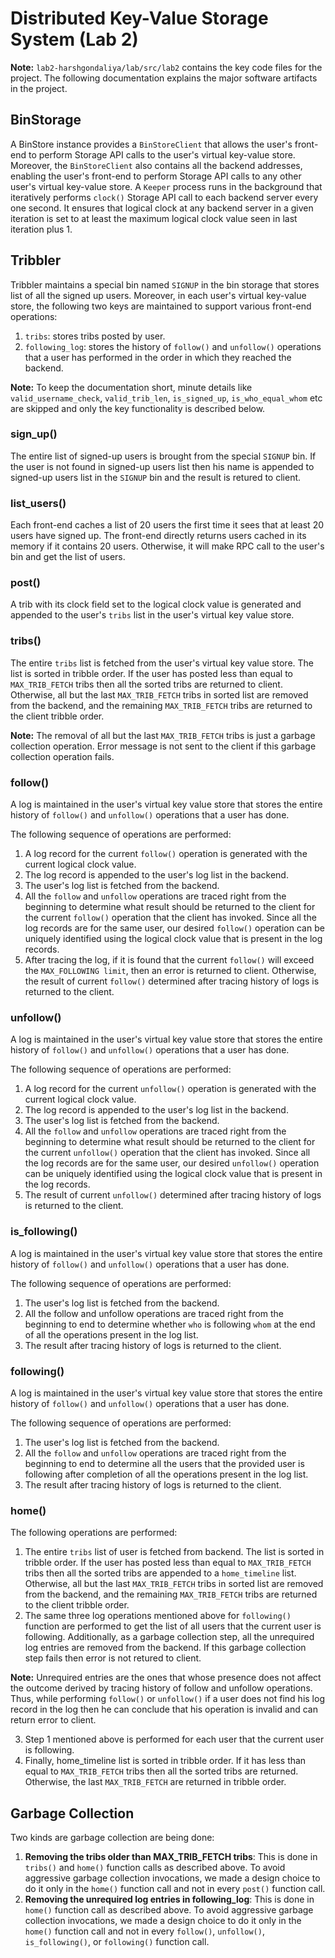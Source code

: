 # Distributed Key-Value Storage System (Lab 2)

**Note:** `lab2-harshgondaliya/lab/src/lab2` contains the key code files for the project. The following documentation explains the major software artifacts in the project.

## BinStorage
A BinStore instance provides a `BinStoreClient` that allows the user's front-end to perform Storage API calls to the user's virtual key-value store. Moreover, the `BinStoreClient` also contains all the backend addresses, enabling the user's front-end to perform Storage API calls to any other user's virtual key-value store. A `Keeper` process runs in the background that iteratively performs `clock()` Storage API call to each backend server every one second. It ensures that logical clock at any backend server in a given iteration is set to at least the maximum logical clock value seen in last iteration plus 1.

## Tribbler
Tribbler maintains a special bin named `SIGNUP` in the bin storage that stores list of all the signed up users. Moreover, in each user's virtual key-value store, the following two keys are maintained to support various front-end operations:
1. `tribs`: stores tribs posted by user.
2. `following_log`: stores the history of `follow()` and `unfollow()` operations that a user has performed in the order in which they reached the backend.

**Note:** To keep the documentation short, minute details like `valid_username_check`, `valid_trib_len`, `is_signed_up`, `is_who_equal_whom` etc are skipped and only the key functionality is described below.

### sign_up()
The entire list of signed-up users is brought from the special `SIGNUP` bin. If the user is not found in signed-up users list then his name is appended to signed-up users list in the `SIGNUP` bin and the result is retured to client.

### list_users()
Each front-end caches a list of 20 users the first time it sees that at least 20 users have signed up. The front-end directly returns users cached in its memory if it contains 20 users. Otherwise, it will make RPC call to the user's bin and get the list of users.

### post()
A trib with its clock field set to the logical clock value is generated and appended to the user's `tribs` list in the user's virtual key value store.

### tribs()
The entire `tribs` list is fetched from the user's virtual key value store. The list is sorted in tribble order. If the user has posted less than equal to `MAX_TRIB_FETCH` tribs then all the sorted tribs are returned to client. Otherwise, all but the last `MAX_TRIB_FETCH` tribs in sorted list are removed from the backend, and the remaining `MAX_TRIB_FETCH` tribs are returned to the client tribble order.

**Note:** The removal of all but the last `MAX_TRIB_FETCH` tribs is just a garbage collection operation. Error message is not sent to the client if this garbage collection operation fails.

### follow()
A log is maintained in the user's virtual key value store that stores the entire history of `follow()` and `unfollow()` operations that a user has done.

The following sequence of operations are performed:

1. A log record for the current `follow()` operation is generated with the current logical clock value.
2. The log record is appended to the user's log list in the backend.
3. The user's log list is fetched from the backend.
4. All the `follow` and `unfollow` operations are traced right from the beginning to determine what result should be returned to the client for the current `follow()` operation that the client has invoked. Since all the log records are for the same user, our desired `follow()` operation can be uniquely identified using the logical clock value that is present in the log records.
5. After tracing the log, if it is found that the current `follow()` will exceed the `MAX_FOLLOWING limit`, then an error is returned to client. Otherwise, the result of current `follow()` determined after tracing history of logs is returned to the client.

### unfollow()
A log is maintained in the user's virtual key value store that stores the entire history of `follow()` and `unfollow()` operations that a user has done.

The following sequence of operations are performed:

1. A log record for the current `unfollow()` operation is generated with the current logical clock value.
2. The log record is appended to the user's log list in the backend.
3. The user's log list is fetched from the backend.
4. All the `follow` and `unfollow` operations are traced right from the beginning to determine what result should be returned to the client for the current `unfollow()` operation that the client has invoked. Since all the log records are for the same user, our desired `unfollow()` operation can be uniquely identified using the logical clock value that is present in the log records.
5. The result of current `unfollow()` determined after tracing history of logs is returned to the client.

### is_following()
A log is maintained in the user's virtual key value store that stores the entire history of `follow()` and `unfollow()` operations that a user has done.

The following sequence of operations are performed:

1. The user's log list is fetched from the backend.
2. All the follow and unfollow operations are traced right from the beginning to end to determine whether `who` is following `whom` at the end of all the operations present in the log list.
3. The result after tracing history of logs is returned to the client.

### following()
A log is maintained in the user's virtual key value store that stores the entire history of `follow()` and `unfollow()` operations that a user has done.

The following sequence of operations are performed:
1. The user's log list is fetched from the backend.
2. All the `follow` and `unfollow` operations are traced right from the beginning to end to determine all the users that the provided user is following after completion of all the operations present in the log list.
3. The result after tracing history of logs is returned to the client.

### home()
The following operations are performed:
1. The entire `tribs` list of user is fetched from backend. The list is sorted in tribble order. If the user has posted less than equal to `MAX_TRIB_FETCH` tribs then all the sorted tribs are appended to a `home_timeline` list. Otherwise, all but the last `MAX_TRIB_FETCH` tribs in sorted list are removed from the backend, and the remaining `MAX_TRIB_FETCH` tribs are returned to the client tribble order.
2. The same three log operations mentioned above for `following()` function are performed to get the list of all users that the current user is following. Additionally, as a garbage collection step, all the unrequired log entries are removed from the backend. If this garbage collection step fails then error is not retured to client.

**Note:** Unrequired entries are the ones that whose presence does not affect the outcome derived by tracing history of follow and unfollow operations. Thus, while performing `follow()` or `unfollow()` if a user does not find his log record in the log then he can conclude that his operation is invalid and can return error to client. 

3. Step 1 mentioned above is performed for each user that the current user is following.
4. Finally, home_timeline list is sorted in tribble order. If it has less than equal to `MAX_TRIB_FETCH` tribs then all the sorted tribs are returned. Otherwise, the last `MAX_TRIB_FETCH` are returned in tribble order.

## Garbage Collection
Two kinds are garbage collection are being done:
1. **Removing the tribs older than MAX_TRIB_FETCH tribs**: This is done in `tribs()` and `home()` function calls as described above. To avoid aggressive garbage collection invocations, we made a design choice to do it only in the `home()` function call and not in every `post()` function call.
2. **Removing the unrequired log entries in following_log**: This is done in `home()` function call as described above. To avoid aggressive garbage collection invocations, we made a design choice to do it only in the `home()` function call and not in every `follow()`, `unfollow()`, `is_following()`, or `following()` function call.
